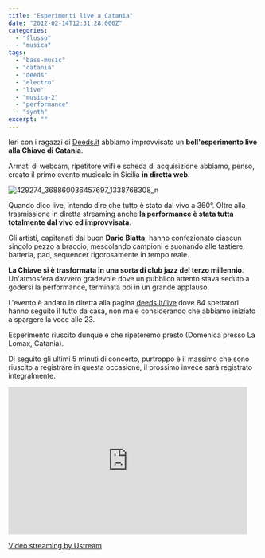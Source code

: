 ```yaml
---
title: "Esperimenti live a Catania"
date: "2012-02-14T12:31:28.000Z"
categories:
  - "flusso"
  - "musica"
tags:
  - "bass-music"
  - "catania"
  - "deeds"
  - "electro"
  - "live"
  - "musica-2"
  - "performance"
  - "synth"
excerpt: ""
---
```


Ieri con i ragazzi di [Deeds.it](http://deeds.it) abbiamo improvvisato un **bell'esperimento live alla Chiave di Catania**.

Armati di webcam, ripetitore wifi e scheda di acquisizione abbiamo, penso, creato il primo evento musicale in Sicilia **in diretta web**.

![](https://enricodeleo.s3.eu-south-1.amazonaws.com/uploads/2012/02/429274_368860036457697_1338768308_n-565x423.jpg "429274_368860036457697_1338768308_n")

Quando dico live, intendo dire che tutto è stato dal vivo a 360°. Oltre alla trasmissione in diretta streaming anche **la performance è stata tutta totalmente dal vivo ed improvvisata**.

Gli artisti, capitanati dal buon **Dario Blatta**, hanno confezionato ciascun singolo pezzo a braccio, mescolando campioni e suonando alle tastiere, batteria, pad, sequencer rigorosamente in tempo reale.

**La Chiave si è trasformata in una sorta di club jazz del terzo millennio**. Un'atmosfera davvero gradevole dove un pubblico attento stava seduto a godersi la performance, terminata poi in un grande applauso.

L'evento è andato in diretta alla pagina [deeds.it/live](http://deeds.it/live/) dove 84 spettatori hanno seguito il tutto da casa, non male considerando che abbiamo iniziato a spargere la voce alle 23.

Esperimento riuscito dunque e che ripeteremo presto (Domenica presso La Lomax, Catania).

Di seguito gli ultimi 5 minuti di concerto, purtroppo è il massimo che sono riuscito a registrare in questa occasione, il prossimo invece sarà registrato integralmente.

<iframe width="480" height="296" src="http://www.ustream.tv/embed/recorded/20433044" scrolling="no" frameborder="0" style="border: 0px none transparent;"><other/> </iframe>


[Video streaming by Ustream](http://www.ustream.tv/)
